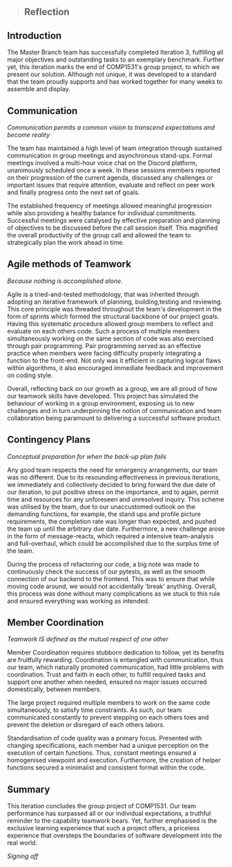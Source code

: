> ## Reflection

## Introduction

The Master Branch team has successfully completed Iteration 3, fulfilling all major objectives and outstanding tasks to an exemplary benchmark. Further yet, this iteration marks the end of COMP1531's group project, to which we present our solution. Although not unique, it was developed to a standard that the team proudly supports and has worked together for many weeks to assemble and display.

## Communication
*Communication permits a common vision to transcend expectations and become reality*

The team has maintained a high level of team integration through sustained communication in group meetings and asynchronous stand-ups. Formal meetings involved a multi-hour voice chat on the Discord platform, unanimously scheduled once a week. In these sessions members reported on their progression of the current agenda, discussed any challenges or important issues that require attention, evaluate and reflect on peer work and finally progress onto the next set of goals. 

The established frequency of meetings allowed meaningful progression while also providing a healthy balance for individual commitments. Successful meetings were catalysed by effective preparation and planning of objectives to be discussed before the call session itself. This magnified the overall productivity of the group call and allowed the team to strategically plan the work ahead in time.

## Agile methods of Teamwork
*Because nothing is accomplished alone*.

Agile is a tried-and-tested methodology, that was inherited through adopting an iterative framework of planning, building,testing and reviewing. This core principle was threaded throughout the team's development in the form of sprints which formed the structural backbone of our project goals. Having this systematic procedure allowed group members to reflect and evaluate on each others code. Such a process of multiple members simultaneously working on the same section of code was also exercised through pair programming. Pair programming served as an effective practice when members were facing difficulty properly integrating a function to the front-end. Not only was it efficient in capturing logical flaws within algorithms, it also encouraged immediate feedback and improvement on coding style.

Overall, reflecting back on our growth as a group, we are all proud of how our teamwork skills have developed. This project has simulated the behaviour of working in a group environment, exposing us to new challenges and in turn underpinning the notion of communication and team collaboration being paramount to delivering a successful software product.


## Contingency Plans
*Conceptual preparation for when the back-up plan fails*

Any good team respects the need for emergency arrangements, our team was no different. Due to its resounding effectiveness in previous iterations, we immediately and collectively decided to bring forward the due date of our iteration, to put positive stress on the importance, and to again, permit time and resources for any unforeseen and unresolved inquiry.
This scheme was utilised by the team, due to our unaccustomed outlook on the demanding functions, for example, the stand ups and profile picture requirements, the completion rate was longer than expected, and pushed the team up until the arbitrary due date.
Furthermore, a new challenge arose in the form of message-reacts, which required a intensive team-analysis and full-overhaul, which could be accomplished due to the surplus time of the team.

During the process of refactoring our code, a big note was made to continuously check the success of our pytests, as well as the smooth connection of our backend to the frontend. This was to ensure that while moving code around, we would not accidentally 'break' anything. Overall, this process was done without many complications as we stuck to this rule and ensured everything was working as intended.

## Member Coordination
*Teamwork IS defined as the mutual respect of one other*

Member Coordination requires stubborn dedication to follow, yet its benefits are fruitfully rewarding. Coordination is entangled with communication, thus our team, which naturally promoted communication, had little problems with coordination. Trust and faith in each other, to fulfill required tasks and support one another when needed, ensured no major issues occurred domestically, between members.

The large project required multiple members to work on the same code simultaneously, to satisfy time constraints. As such, our team communicated constantly to prevent stepping on each others toes and prevent the deletion or disregard of each others labors.

Standardisation of code quality was a primary focus. Presented with changing specifications, each member had a unique perception on the execution of certain functions. Thus, constant meetings ensured a homogenised viewpoint and execution. Furthermore, the creation of helper functions secured a minimalist and consistent format within the code.

## Summary

This iteration concludes the group project of COMP1531. Our team performance has surpassed all or our individual expectations, a truthful reminder to the capability teamwork bears. Yet, further emphasised is the exclusive learning experience that such a project offers, a priceless experience that oversteps the boundaries of software development into the real world.

*Signing off*